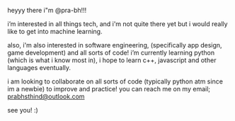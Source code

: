 heyyy there i"m @pra-bh!!!

i’m interested in all things tech,
and i'm not quite there yet but i would really like to get into machine learning.

also, i'm also interested in software engineering, (specifically app design, game development) and all sorts of code!
i’m currently learning python (which is what i know most in),
i hope to learn c++, javascript and other languages eventually.

i am looking to collaborate on all sorts of code (typically python atm since im a newbie) to improve and practice!
you can reach me on my email; prabhsthind@outlook.com

see you! :)
